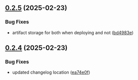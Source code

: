 ## [0.2.5](https://github.com/nick8green/components/compare/v0.2.4...v0.2.5) (2025-02-23)


### Bug Fixes

* artifact storage for both when deploying and not ([bd4983e](https://github.com/nick8green/components/commit/bd4983e6acae805842c109cbed45f8cd2c027b6e))

## [0.2.4](https://github.com/nick8green/components/compare/v0.2.3...v0.2.4) (2025-02-23)


### Bug Fixes

* updated changelog location ([ea74e0f](https://github.com/nick8green/components/commit/ea74e0fee2641d13a76e2ea59299f52af828dbb1))
